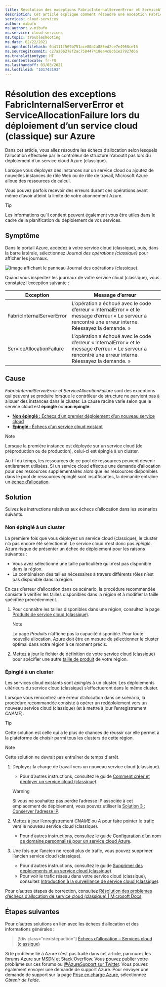 ```yaml
---
title: Résolution des exceptions FabricInternalServerError et ServiceAllocationFailure lors du déploiement d’un service cloud (classique) sur Azure | Microsoft Docs
description: Cet article explique comment résoudre une exception FabricInternalServerError ou ServiceAllocationFailure lors du déploiement d’un service cloud (classique) sur Azure.
services: cloud-services
author: mibufo
ms.author: v-mibufo
ms.service: cloud-services
ms.topic: troubleshooting
ms.date: 02/22/2021
ms.openlocfilehash: 0a4111f569b751ace80a2a886ed2ce7e4968ce16
ms.sourcegitcommit: c27a20b278f2ac758447418ea4c8c61e27927d6a
ms.translationtype: HT
ms.contentlocale: fr-FR
ms.lasthandoff: 03/03/2021
ms.locfileid: "101743193"
---
```

# <a name="troubleshoot-fabricinternalservererror-or-serviceallocationfailure-when-deploying-a-cloud-service-classic-to-azure"></a>Résolution des exceptions FabricInternalServerError et ServiceAllocationFailure lors du déploiement d’un service cloud (classique) sur Azure

Dans cet article, vous allez résoudre les échecs d’allocation selon lesquels l’allocation effectuée par le contrôleur de structure n’aboutit pas lors du déploiement d’un service cloud Azure (classique).

Lorsque vous déployez des instances sur un service cloud ou ajoutez de nouvelles instances de rôle Web ou de rôle de travail, Microsoft Azure alloue des ressources de calcul.

Vous pouvez parfois recevoir des erreurs durant ces opérations avant même d’avoir atteint la limite de votre abonnement Azure.

> [!TIP]
> Les informations qu’il contient peuvent également vous être utiles dans le cadre de la planification du déploiement de vos services.

## <a name="symptom"></a>Symptôme

Dans le portail Azure, accédez à votre service cloud (classique), puis, dans la barre latérale, sélectionnez *Journal des opérations (classique)* pour afficher les journaux.

![Image affichant le panneau Journal des opérations (classique).](./media/cloud-services-troubleshoot-fabric-internal-server-error/cloud-services-troubleshoot-allocation-logs.png)

Quand vous inspectez les journaux de votre service cloud (classique), vous constatez l’exception suivante :

|Exception  |Message d’erreur  |
|---------|---------|
FabricInternalServerError     |L’opération a échoué avec le code d’erreur « InternalError » et le message d’erreur « Le serveur a rencontré une erreur interne. Réessayez la demande. »|
|ServiceAllocationFailure     |L’opération a échoué avec le code d’erreur « InternalError » et le message d’erreur « Le serveur a rencontré une erreur interne. Réessayez la demande. »|

## <a name="cause"></a>Cause

*FabricInternalServerError* et *ServiceAllocationFailure* sont des exceptions qui peuvent se produire lorsque le contrôleur de structure ne parvient pas à allouer des instances dans le cluster. La cause racine varie selon que le service cloud est **épinglé** ou **non épinglé**.

- [**Non épinglé :** Échecs d’un premier déploiement d’un nouveau service cloud](#not-pinned-to-a-cluster)
- [**Épinglé :** Échecs d’un service cloud existant](#pinned-to-a-cluster)

> [!NOTE]
> Lorsque la première instance est déployée sur un service cloud (de préproduction ou de production), celui-ci est épinglé à un cluster.
>
> Au fil du temps, les ressources de ce pool de ressources peuvent devenir entièrement utilisées. Si un service cloud effectue une demande d’allocation pour des ressources supplémentaires alors que les ressources disponibles dans le pool de ressources épinglé sont insuffisantes, la demande entraîne un [échec d’allocation](cloud-services-allocation-failures.md).

## <a name="solution"></a>Solution

Suivez les instructions relatives aux échecs d’allocation dans les scénarios suivants.

### <a name="not-pinned-to-a-cluster"></a>Non épinglé à un cluster

La première fois que vous déployez un service cloud (classique), le cluster n’a pas encore été sélectionné. Le service cloud n’est donc pas *épinglé*. Azure risque de présenter un échec de déploiement pour les raisons suivantes :

- Vous avez sélectionné une taille particulière qui n’est pas disponible dans la région.
- La combinaison des tailles nécessaires à travers différents rôles n’est pas disponible dans la région.

En cas d’erreur d’allocation dans ce scénario, la procédure recommandée consiste à vérifier les tailles disponibles dans la région et à modifier la taille spécifiée précédemment.

1. Pour connaître les tailles disponibles dans une région, consultez la page [Produits de service cloud (classique)](https://azure.microsoft.com/global-infrastructure/services/?products=cloud-services).

    > [!NOTE]
    > La page *Produits* n’affiche pas la capacité disponible. Pour toute nouvelle allocation, Azure doit être en mesure de sélectionner le cluster optimal dans votre région à ce moment précis.

1. Mettez à jour le fichier de définition de votre service cloud (classique) pour spécifier une autre [taille de produit](cloud-services-sizes-specs.md#configure-sizes-for-cloud-services) de votre région.

### <a name="pinned-to-a-cluster"></a>Épinglé à un cluster

Les services cloud existants sont *épinglés* à un cluster. Les déploiements ultérieurs du service cloud (classique) s’effectueront dans le même cluster.

Lorsque vous rencontrez une erreur d’allocation dans ce scénario, la procédure recommandée consiste à opérer un redéploiement vers un nouveau service cloud (classique) (et à mettre à jour l’enregistrement *CNAME*).

> [!TIP]
> Cette solution est celle qui a le plus de chances de réussir car elle permet à la plateforme de choisir parmi tous les clusters de cette région.

> [!NOTE]
> Cette solution ne devrait pas entraîner de temps d'arrêt.

1. Déployez la charge de travail vers un nouveau service cloud (classique).
    - Pour d’autres instructions, consultez le guide [Comment créer et déployer un service cloud (classique)](cloud-services-how-to-create-deploy-portal.md).

    > [!WARNING]
    > Si vous ne souhaitez pas perdre l’adresse IP associée à cet emplacement de déploiement, vous pouvez utiliser la [Solution 3 : Conserver l’adresse IP](cloud-services-allocation-failures.md#solutions).

1. Mettez à jour l’enregistrement *CNAME* ou *A* pour faire pointer le trafic vers le nouveau service cloud (classique).
    - Pour d’autres instructions, consultez le guide [Configuration d’un nom de domaine personnalisé pour un service cloud Azure](cloud-services-custom-domain-name-portal.md#understand-cname-and-a-records).

1. Une fois que l’ancien ne reçoit plus de trafic, vous pouvez supprimer l’ancien service cloud (classique).
    - Pour d’autres instructions, consultez le guide [Supprimer des déploiements et un service cloud (classique)](cloud-services-how-to-manage-portal.md#delete-deployments-and-a-cloud-service).
    - Pour voir le trafic réseau dans votre service cloud (classique), consultez [Introduction à la surveillance de service cloud (classique)](cloud-services-how-to-monitor.md).

Pour d’autres étapes de correction, consultez [Résolution des problèmes d’échecs d’allocation de service cloud (classique) | Microsoft Docs](cloud-services-allocation-failures.md#common-issues).

## <a name="next-steps"></a>Étapes suivantes

Pour d’autres solutions en lien avec les échecs d’allocation et des informations générales :

> [!div class="nextstepaction"]
> [Échecs d’allocation – Services cloud (classique)](cloud-services-allocation-failures.md)

Si le problème lié à Azure n’est pas traité dans cet article, parcourez les forums Azure sur [MSDN et Stack Overflow](https://azure.microsoft.com/support/forums/). Vous pouvez publier votre problème sur ces forums ou [@AzureSupport sur Twitter](https://twitter.com/AzureSupport). Vous pouvez également envoyer une demande de support Azure. Pour envoyer une demande de support sur la page [Prise en charge Azure](https://azure.microsoft.com/support/options/), sélectionnez *Obtenir de l’aide*.
